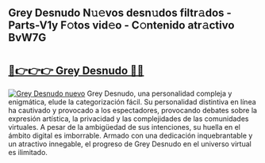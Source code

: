## Grey Desnudo N𝚞𝚎vos desn𝚞dos filtr𝚊dos - Parts-V1y F𝚘tos vid𝚎o - C𝚘ntenido atr𝚊ctivo BvW7G

# <h2><a href="http://mb56r0.tromn.icu/?c=Grey+Desnudo">🔗👉👉👉 Grey Desnudo 🔗🔗</a></h2>

[![Grey Desnudo nuevo](https://i.imgur.com/pEAQMta.gif)](http://mb56r0.tromn.icu/?c=Grey+Desnudo)
Grey Desnudo, una personalidad compleja y enigmática, elude la categorización fácil. Su personalidad distintiva en línea ha cautivado y provocado a los espectadores, provocando debates sobre la expresión artística, la privacidad y las complejidades de las comunidades virtuales. A pesar de la ambigüedad de sus intenciones, su huella en el ámbito digital es imborrable. Armado con una dedicación inquebrantable y un atractivo innegable, el progreso de Grey Desnudo en el universo virtual es ilimitado.
